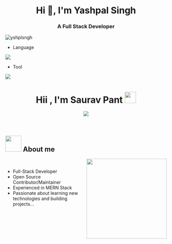 <h1 align="center">Hi 👋, I'm Yashpal Singh</h1>
<h3 align="center">A Full Stack Developer</h3>

<p align="left"> <img src="https://komarev.com/ghpvc/?username=yshplsngh&label=Profile%20views&color=0e75b6&style=flat" alt="yshplsngh" /> </p>

- Language
<p align="left">
  <a href="https://skillicons.dev">
    <img src="https://skillicons.dev/icons?i=react,redux,typescript,javascript,nodejs,express,mongodb,postgresql,prisma,java" />
  </a>
</p>

- Tool
<p align="left">
  <a href="https://skillicons.dev">
    <img src="https://skillicons.dev/icons?i=git,github,postman,docker,webstorm,vscode" />
  </a>
</p>

<h1 align="center"><b>Hii , I'm Saurav Pant </b><img src="https://media.giphy.com/media/hvRJCLFzcasrR4ia7z/giphy.gif" width="35"></h1>

  
<p align="center">
  <a href="https://github.com/DenverCoder1/readme-typing-svg"><img src="https://readme-typing-svg.herokuapp.com?font=Time+New+Roman&color=cyan&size=25&center=true&vCenter=true&width=600&height=100&lines=Full-Stack+Developer.;Open-Source+Contributor+and+Maintainer.;Love+to+learn+new+stuffs...<3"></a>
</p>

<br>

## <picture><img src = "./assets/mdImages/about_me.gif" width = 50px></picture> **About me**

<picture> <img align="right" src="./assets/mdImages/Right_Side.gif" width = 250px></picture>

<br>

- Full-Stack Developer
- Open Source Contributor/Maintainer
- Experienced in MERN Stack
- Passionate about learning new technologies and building projects...

<br>
<br>
